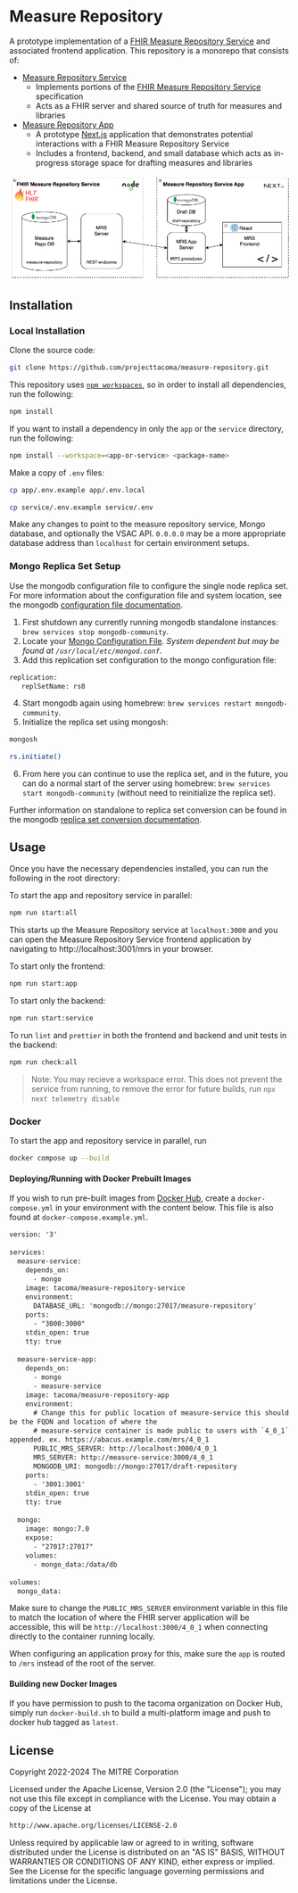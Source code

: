 # Measure Repository

A prototype implementation of a [FHIR Measure Repository Service](http://hl7.org/fhir/us/cqfmeasures/measure-repository-service.html) and associated frontend application. This repository is a monorepo that consists of: 
- [Measure Repository Service](https://github.com/projecttacoma/measure-repository/blob/main/service/README.md)
  - Implements portions of the [FHIR Measure Repository Service](http://hl7.org/fhir/us/cqfmeasures/measure-repository-service.html) specification
  - Acts as a FHIR server and shared source of truth for measures and libraries
- [Measure Repository App](https://github.com/projecttacoma/measure-repository/blob/main/app/README.md)
  - A prototype [Next.js](https://nextjs.org/) application that demonstrates potential interactions with a FHIR Measure Repository Service
  - Includes a frontend, backend, and small database which acts as in-progress storage space for drafting measures and libraries

![Screenshot of Measure Repository and App Interaction](./MRS-diagram.png)

## Installation

### Local Installation

Clone the source code:

```bash
git clone https://github.com/projecttacoma/measure-repository.git
```

This repository uses [`npm workspaces`](https://docs.npmjs.com/cli/v7/using-npm/workspaces), so in order to install all dependencies, run the following:

```bash
npm install
```

If you want to install a dependency in only the `app` or the `service` directory, run the following:

```bash
npm install --workspace=<app-or-service> <package-name>
```

Make a copy of `.env` files:
```bash
cp app/.env.example app/.env.local
```
```bash
cp service/.env.example service/.env
```

Make any changes to point to the measure repository service, Mongo database, and optionally the VSAC API. `0.0.0.0` may be a more appropriate database address than `localhost` for certain environment setups.

### Mongo Replica Set Setup

Use the mongodb configuration file to configure the single node replica set. For more information about the configuration file and system location, see the mongodb [configuration file documentation](https://www.mongodb.com/docs/manual/reference/configuration-options/).

1. First shutdown any currently running mongodb standalone instances: `brew services stop mongodb-community`.
2. Locate your [Mongo Configuration File](https://www.mongodb.com/docs/compass/current/settings/config-file/#:~:text=For%20macOS%20and%20Linux%2C%20the,%5Cmongodb%2Dcompass.). *System dependent but may be found at  `/usr/local/etc/mongod.conf`*.
3. Add this replication set configuration to the mongo configuration file:
```
replication:
   replSetName: rs0
```
4. Start mongodb again using homebrew: `brew services restart mongodb-community`.
5. Initialize the replica set using mongosh:
```bash
mongosh
```
```bash
rs.initiate()
```
6. From here you can continue to use the replica set, and in the future, you can do a normal start of the server using homebrew: `brew services start mongodb-community` (without need to reinitialize the replica set).

Further information on standalone to replica set conversion can be found in the mongodb [replica set conversion documentation](https://www.mongodb.com/docs/manual/tutorial/convert-standalone-to-replica-set/).

## Usage

Once you have the necessary dependencies installed, you can run the following in the root directory:

To start the app and repository service in parallel:

```bash
npm run start:all
```

This starts up the Measure Repository service at `localhost:3000` and you can open the Measure Repository Service frontend application by navigating to http://localhost:3001/mrs in your browser.

To start only the frontend:

```bash
npm run start:app
```

To start only the backend:

```bash
npm run start:service
```

To run `lint` and `prettier` in both the frontend and backend and unit tests in the backend:

```bash
npm run check:all
```
> Note: You may recieve a workspace error. This does not prevent the service from running, to remove the error for future builds, run `npx next telemetry disable` 

### Docker

To start the app and repository service in parallel, run 

```bash
docker compose up --build
```

#### Deploying/Running with Docker Prebuilt Images

If you wish to run pre-built images from [Docker Hub](https://hub.docker.com/u/tacoma), create a `docker-compose.yml` in your environment with the content below. This file is also found at `docker-compose.example.yml`.

```
version: '3'

services:
  measure-service:
    depends_on:
      - mongo
    image: tacoma/measure-repository-service
    environment:
      DATABASE_URL: 'mongodb://mongo:27017/measure-repository'
    ports:
      - "3000:3000"
    stdin_open: true
    tty: true

  measure-service-app:
    depends_on:
      - mongo
      - measure-service
    image: tacoma/measure-repository-app
    environment:
      # Change this for public location of measure-service this should be the FQDN and location of where the
      # measure-service container is made public to users with `4_0_1` appended. ex. https://abacus.example.com/mrs/4_0_1
      PUBLIC_MRS_SERVER: http://localhost:3000/4_0_1
      MRS_SERVER: http://measure-service:3000/4_0_1
      MONGODB_URI: mongodb://mongo:27017/draft-repository
    ports:
      - '3001:3001'
    stdin_open: true
    tty: true

  mongo:
    image: mongo:7.0
    expose:
      - "27017:27017"
    volumes:
      - mongo_data:/data/db

volumes:
  mongo_data:
```

Make sure to change the `PUBLIC_MRS_SERVER` environment variable in this file to match the location of where the FHIR server application will be accessible, this will be `http://localhost:3000/4_0_1` when connecting directly to the container running locally.

When configuring an application proxy for this, make sure the `app` is routed to `/mrs` instead of the root of the server.

#### Building new Docker Images

If you have permission to push to the tacoma organization on Docker Hub, simply run `docker-build.sh` to build a multi-platform image and push to docker hub tagged as `latest`.

## License

Copyright 2022-2024 The MITRE Corporation

Licensed under the Apache License, Version 2.0 (the "License"); you may not use this file except in compliance with the License. You may obtain a copy of the License at

```bash
http://www.apache.org/licenses/LICENSE-2.0
```

Unless required by applicable law or agreed to in writing, software distributed under the License is distributed on an "AS IS" BASIS, WITHOUT WARRANTIES OR CONDITIONS OF ANY KIND, either express or implied. See the License for the specific language governing permissions and limitations under the License.
